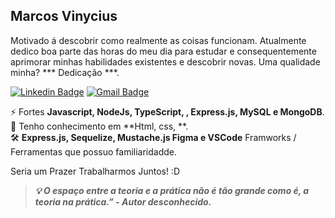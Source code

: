## Marcos Vinycius
Motivado á descobrir como realmente as coisas funcionam. Atualmente dedico boa parte das horas do meu dia para estudar e consequentemente aprimorar minhas habilidades existentes e descobrir novas. Uma qualidade minha? *** Dedicação ***.

[![Linkedin Badge](https://img.shields.io/badge/-Marcos%20Vinycius-0a66c2?style=flat-square&logo=Linkedin&logoColor=white&link=https://www.linkedin.com/in/marcos-vinycius-silva//)](marcos-vinycius-silva//) 
[![Gmail Badge](https://img.shields.io/badge/-vinyprog.work@gmail.com-0a66c2?style=flat-square&logo=Gmail&logoColor=white&link=https://www.linkedin.com/in/marcos-vinycius-silva//)](mailto:vinyprog.work@gmail.com) 

⚡ Fortes **Javascript, NodeJs, TypeScript, , Express.js, MySQL e MongoDB**.
<br />
🧠 Tenho conhecimento em **Html, css, **.
<br />
🛠️ **Express.js, Sequelize, Mustache.js Figma e VSCode** Framworks / Ferramentas que possuo familiaridadde.

Seria um Prazer Trabalharmos Juntos! :D

> ***💡 O espaço entre a teoria e a prática não é tão grande como é, a teoria na prática.”
        - Autor desconhecido.***

